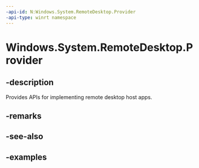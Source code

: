 ```yaml
---
-api-id: N:Windows.System.RemoteDesktop.Provider
-api-type: winrt namespace
---
```


# Windows.System.RemoteDesktop.Provider



## -description

Provides APIs for implementing remote desktop host apps.

## -remarks

## -see-also

## -examples



